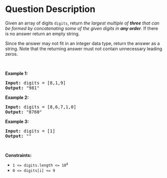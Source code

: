 # Question Description

<p>Given an array of digits <code>digits</code>, return <em>the largest multiple of <strong>three</strong> that can be formed by concatenating some of the given digits in <strong>any order</strong></em>. If there is no answer return an empty string.</p>

<p>Since the answer may not fit in an integer data type, return the answer as a string. Note that the returning answer must not contain unnecessary leading zeros.</p>

<p>&nbsp;</p>
<p><strong>Example 1:</strong></p>

<pre>
<strong>Input:</strong> digits = [8,1,9]
<strong>Output:</strong> &quot;981&quot;
</pre>

<p><strong>Example 2:</strong></p>

<pre>
<strong>Input:</strong> digits = [8,6,7,1,0]
<strong>Output:</strong> &quot;8760&quot;
</pre>

<p><strong>Example 3:</strong></p>

<pre>
<strong>Input:</strong> digits = [1]
<strong>Output:</strong> &quot;&quot;
</pre>

<p>&nbsp;</p>
<p><strong>Constraints:</strong></p>

<ul>
	<li><code>1 &lt;= digits.length &lt;= 10<sup>4</sup></code></li>
	<li><code>0 &lt;= digits[i] &lt;= 9</code></li>
</ul>
